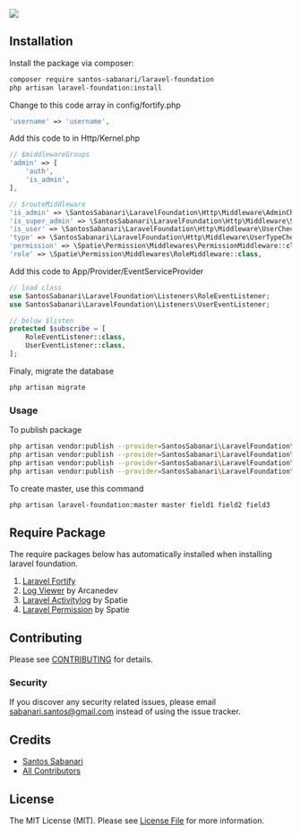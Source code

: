 
![](https://banners.beyondco.de/Laravel%20Foundation.png?theme=light&packageManager=composer+require&packageName=santos-sabanari%2Flaravel-foundation&pattern=texture&style=style_1&description=A+minimalist+admin+panel+using+coreui&md=1&showWatermark=0&fontSize=100px&images=code)

## Installation

Install the package via composer:

```bash
composer require santos-sabanari/laravel-foundation
php artisan laravel-foundation:install
```

Change to this code array in config/fortify.php

``` php
'username' => 'username',
``` 

Add this code to in Http/Kernel.php

``` php
// $middlewareGroups
'admin' => [
    'auth',
    'is_admin',
],

// $routeMiddleware
'is_admin' => \SantosSabanari\LaravelFoundation\Http\Middleware\AdminCheck::class,
'is_super_admin' => \SantosSabanari\LaravelFoundation\Http\Middleware\SuperAdminCheck::class,
'is_user' => \SantosSabanari\LaravelFoundation\Http\Middleware\UserCheck::class,
'type' => \SantosSabanari\LaravelFoundation\Http\Middleware\UserTypeCheck::class,
'permission' => \Spatie\Permission\Middlewares\PermissionMiddleware::class,
'role' => \Spatie\Permission\Middlewares\RoleMiddleware::class,
```

Add this code to App/Provider/EventServiceProvider

``` php
// load class
use SantosSabanari\LaravelFoundation\Listeners\RoleEventListener;
use SantosSabanari\LaravelFoundation\Listeners\UserEventListener;

// below $listen
protected $subscribe = [
    RoleEventListener::class,
    UserEventListener::class,
];
```

Finaly, migrate the database

```bash
php artisan migrate
```

### Usage

To publish package
```bash
php artisan vendor:publish --provider=SantosSabanari\LaravelFoundation\LaravelFoundationServiceProvider --tag=config
php artisan vendor:publish --provider=SantosSabanari\LaravelFoundation\LaravelFoundationServiceProvider --tag=public
php artisan vendor:publish --provider=SantosSabanari\LaravelFoundation\LaravelFoundationServiceProvider --tag=views
php artisan vendor:publish --provider=SantosSabanari\LaravelFoundation\LaravelFoundationServiceProvider --tag=database
```

To create master, use this command
```bash
php artisan laravel-foundation:master master field1 field2 field3
```

## Require Package
The require packages below has automatically installed when installing laravel foundation.
1. [Laravel Fortify](https://github.com/laravel/fortify)
2. [Log Viewer](https://github.com/ARCANEDEV/LogViewer/blob/master/_docs/1.Installation-and-Setup.md) by Arcanedev
3. [Laravel Activitylog](https://spatie.be/docs/laravel-activitylog) by Spatie
4. [Laravel Permission](https://spatie.be/docs/laravel-permission) by Spatie

## Contributing
Please see [CONTRIBUTING](CONTRIBUTING.md) for details.

### Security

If you discover any security related issues, please email sabanari.santos@gmail.com instead of using the issue tracker.

## Credits

- [Santos Sabanari](https://github.com/santos-sabanari)
- [All Contributors](../../contributors)

## License

The MIT License (MIT). Please see [License File](LICENSE.md) for more information.

